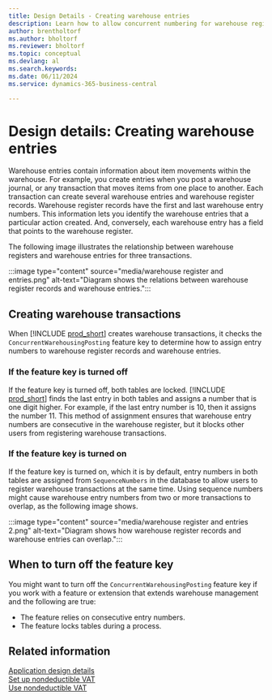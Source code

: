 ```yaml
---
title: Design Details - Creating warehouse entries
description: Learn how to allow concurrent numbering for warehouse register records and warehouse entries.
author: brentholtorf
ms.author: bholtorf
ms.reviewer: bholtorf
ms.topic: conceptual
ms.devlang: al
ms.search.keywords:
ms.date: 06/11/2024
ms.service: dynamics-365-business-central

---
```


# Design details: Creating warehouse entries

Warehouse entries contain information about item movements within the warehouse. For example, you create entries when you post a warehouse journal, or any transaction that moves items from one place to another. Each transaction can create several warehouse entries and warehouse register records. Warehouse register records have the first and last warehouse entry numbers. This information lets you identify the warehouse entries that a particular action created. And, conversely, each warehouse entry has a field that points to the warehouse register.

The following image illustrates the relationship between warehouse registers and warehouse entries for three transactions.

:::image type="content" source="media/warehouse register and entries.png" alt-text="Diagram shows the relations between warehouse register records and warehouse entries.":::

## Creating warehouse transactions

When [!INCLUDE [prod_short](includes/prod_short.md)] creates warehouse transactions, it checks the `ConcurrentWarehousingPosting` feature key to determine how to assign entry numbers to warehouse register records and warehouse entries.

### If the feature key is turned off

If the feature key is turned off, both tables are locked. [!INCLUDE [prod_short](includes/prod_short.md)] finds the last entry in both tables and assigns a number that is one digit higher. For example, if the last entry number is 10, then it assigns the number 11. This method of assignment ensures that warehouse entry numbers are consecutive in the warehouse register, but it blocks other users from registering warehouse transactions.

### If the feature key is turned on

If the feature key is turned on, which it is by default, entry numbers in both tables are assigned from `SequenceNumbers` in the database to allow users to register warehouse transactions at the same time. Using sequence numbers might cause warehouse entry numbers from two or more transactions to overlap, as the following image shows.

:::image type="content" source="media/warehouse register and entries 2.png" alt-text="Diagram shows how warehouse register records and warehouse entries can overlap.":::

## When to turn off the feature key

You might want to turn off the `ConcurrentWarehousingPosting` feature key if you work with a feature or extension that extends warehouse management and the following are true:

* The feature relies on consecutive entry numbers.
* The feature locks tables during a process.

## Related information

[Application design details](design-details-application-design.md)  
[Set up nondeductible VAT](finance-setup-nondeductible-vat.md)  
[Use nondeductible VAT](finance-how-use-non-deductible-vat.md)  